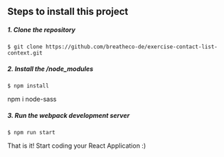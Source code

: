 ## Steps to install this project

##### 1. Clone the repository
```
$ git clone https://github.com/breatheco-de/exercise-contact-list-context.git
```
##### 2. Install the /node_modules
```
$ npm install
```

npm i node-sass

##### 3. Run the webpack development server
```
$ npm run start
```

That is it! Start coding your React Application :)

